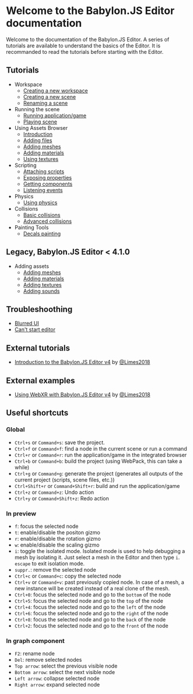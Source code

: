 # Welcome to the Babylon.JS Editor documentation

Welcome to the documentation of the Babylon.JS Editor. A series of tutorials are available to understand the basics of the Editor. It is recommanded to read the tutorials before starting with the Editor.

## Tutorials
* Workspace
  * [Creating a new workspace](../01%20-%20create-workspace/0-create-new-workspace.md)
  * [Creating a new scene](../01%20-%20create-workspace/1-creating-new-scene.md)
  * [Renaming a scene](../01%20-%20create-workspace/2-renaming-scene.md)
* Running the scene
  * [Running application/game](../02%20-%20running-project/0-running-project.md)
  * [Playing scene](../02%20-%20running-project/1-playing-scene.md)
* Using Assets Browser
  * [Introduction](../03%20-%20adding-assets/0-introduction.md)
  * [Adding files](../03%20-%20adding-assets/1-adding-files.md)
  * [Adding meshes](../03%20-%20adding-assets/2-adding-meshes.md)
  * [Adding materials](../03%20-%20adding-assets/3-adding-materials.md)
  * [Using textures](../03%20-%20adding-assets/4-using-textures.md)
* Scripting
  * [Attaching scripts](../04%20-%20attaching-scripts/attaching-scripts.md)
  * [Exposing properties](../04%20-%20attaching-scripts/0-exposing-properties.md)
  * [Getting components](../04%20-%20attaching-scripts/1-getting-components.md)
  * [Listening events](../04%20-%20attaching-scripts/2-listening-events.md)
* Physics
  * [Using physics](../05%20-%20using-physics/using-physics.md)
* Collisions
  * [Basic collisions](../06%20-%20setting-collisions/basic.md)
  * [Advanced collisions](../06%20-%20setting-collisions/advanced.md)
* Painting Tools
  * [Decals painting](../07%20-%20using-painting-tools/decals-painting-tool.md)

## Legacy, Babylon.JS Editor < 4.1.0
* Adding assets
  * [Adding meshes](../03%20-%20adding-assets/legacy/0-adding-meshes.md)
  * [Adding materials](../03%20-%20adding-assets/legacy/1-adding-materials.md)
  * [Adding textures](../03%20-%20adding-assets/legacy/2-adding-textures.md)
  * [Adding sounds](../03%20-%20adding-assets/legacy/3-adding-sounds.md)

## Troubleshoothing
* [Blurred UI](../troubleshooting/blurred-ui.md)
* [Can't start editor](../troubleshooting/startup.md)

## External tutorials

* [Introduction to the Babylon.JS Editor v4](https://www.crossroad-tech.com/entry/babylonjs-editor-v4-introduction-en) by [@Limes2018](https://gist.github.com/flushpot1125)

## External examples

* [Using WebXR with Babylon.JS Editor v4](https://github.com/flushpot1125/WebXR_VRController_Editor_template) by [@Limes2018](https://gist.github.com/flushpot1125)

## Useful shortcuts

### Global
* `Ctrl+s` or `Command+s`: save the project.
* `Ctrl+f` or `Command+f`: find a node in the current scene or run a command
* `Ctrl+r` or `Command+r`: run the application/game in the integrated browser
* `Ctrl+b` or `Command+b`: build the project (using WebPack, this can take a while)
* `Ctrl+g` or `Command+g`: generate the project (generates all outputs of the current project (scripts, scene files, etc.))
* `Ctrl+Shift+r` or `Command+Shift+r`: build and run the application/game
* `Ctrl+z` or `Command+z`: Undo action
* `Ctrl+y` or `Command+Shift+z`: Redo action

### In preview
* `f`: focus the selected node
* `t`: enable/disable the positon gizmo
* `r`: enable/disable the rotation gizmo
* `w`: enable/disable the scaling gizmo
* `i`: toggle the isolated mode. Isolated mode is used to help debugging a mesh by isolating it. Just select a mesh in the Editor and then type `i`. `escape` to exit isolation mode.
* `suppr.`: remove the selected node
* `Ctrl+c` or `Command+c`: copy the selected node
* `Ctrl+v` or `Command+v`: past previously copied node. In case of a mesh, a new instance will be created instead of a real clone of the mesh.
* `Ctrl+0`: focus the selected node and go to the `bottom` of the node
* `Ctrl+5`: focus the selected node and go to the `top` of the node
* `Ctrl+4`: focus the selected node and go to the `left` of the node
* `Ctrl+6`: focus the selected node and go to the `right` of the node
* `Ctrl+8`: focus the selected node and go to the `back` of the node
* `Ctrl+2`: focus the selected node and go to the `front` of the node

### In graph component
* `F2`: rename node
* `Del`: remove selected nodes
* `Top arrow`: select the previous visible node
* `Bottom arrow`: select the next visible node
* `Left arrow`: collapse selected node
* `Right arrow`: expand selected node
